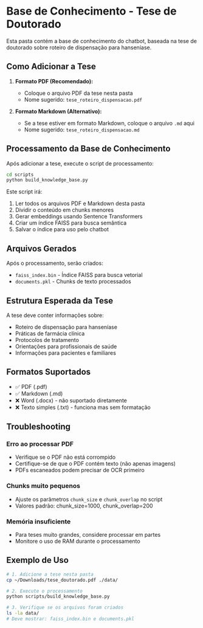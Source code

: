 # Base de Conhecimento - Tese de Doutorado

Esta pasta contém a base de conhecimento do chatbot, baseada na tese de doutorado sobre roteiro de dispensação para hanseníase.

## Como Adicionar a Tese

1. **Formato PDF (Recomendado):**
   - Coloque o arquivo PDF da tese nesta pasta
   - Nome sugerido: `tese_roteiro_dispensacao.pdf`

2. **Formato Markdown (Alternativo):**
   - Se a tese estiver em formato Markdown, coloque o arquivo `.md` aqui
   - Nome sugerido: `tese_roteiro_dispensacao.md`

## Processamento da Base de Conhecimento

Após adicionar a tese, execute o script de processamento:

```bash
cd scripts
python build_knowledge_base.py
```

Este script irá:
1. Ler todos os arquivos PDF e Markdown desta pasta
2. Dividir o conteúdo em chunks menores
3. Gerar embeddings usando Sentence Transformers
4. Criar um índice FAISS para busca semântica
5. Salvar o índice para uso pelo chatbot

## Arquivos Gerados

Após o processamento, serão criados:
- `faiss_index.bin` - Índice FAISS para busca vetorial
- `documents.pkl` - Chunks de texto processados

## Estrutura Esperada da Tese

A tese deve conter informações sobre:
- Roteiro de dispensação para hanseníase
- Práticas de farmácia clínica
- Protocolos de tratamento
- Orientações para profissionais de saúde
- Informações para pacientes e familiares

## Formatos Suportados

- ✅ PDF (.pdf)
- ✅ Markdown (.md)
- ❌ Word (.docx) - não suportado diretamente
- ❌ Texto simples (.txt) - funciona mas sem formatação

## Troubleshooting

### Erro ao processar PDF
- Verifique se o PDF não está corrompido
- Certifique-se de que o PDF contém texto (não apenas imagens)
- PDFs escaneados podem precisar de OCR primeiro

### Chunks muito pequenos
- Ajuste os parâmetros `chunk_size` e `chunk_overlap` no script
- Valores padrão: chunk_size=1000, chunk_overlap=200

### Memória insuficiente
- Para teses muito grandes, considere processar em partes
- Monitore o uso de RAM durante o processamento

## Exemplo de Uso

```bash
# 1. Adicione a tese nesta pasta
cp ~/Downloads/tese_doutorado.pdf ./data/

# 2. Execute o processamento
python scripts/build_knowledge_base.py

# 3. Verifique se os arquivos foram criados
ls -la data/
# Deve mostrar: faiss_index.bin e documents.pkl
```

